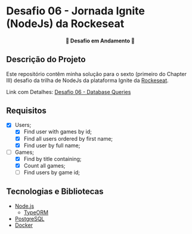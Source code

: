 # Desafio 06 - Jornada Ignite (NodeJs) da Rockeseat

<h4 align="center">
 🚧  Desafio em Andamento  🚧
</h4>

## Descrição do Projeto

Este repositório contêm minha solução para o sexto (primeiro do Chapter III) desafio da trilha de NodeJs da plataforma Ignite da [Rockeseat](https://www.rocketseat.com.br/).

Link com Detalhes: [Desafio 06 - Database Queries](https://www.notion.so/Desafio-01-Database-Queries-8d97dae581d5446e97555c43d301ee45)

## Requisitos

- [x] Users;
  - [x] Find user with games by id;
  - [x] Find all users ordered by first name;
  - [x] Find user by full name;
- [ ] Games;
  - [x] Find by title containing;
  - [x] Count all games;
  - [ ] Find users by game id;

## Tecnologias e Bibliotecas

- [Node.js](https://nodejs.org/)
  - [TypeORM](https://typeorm.io/#/)
- [PostgreSQL](https://www.postgresql.org/)
- [Docker](https://www.docker.com/)
